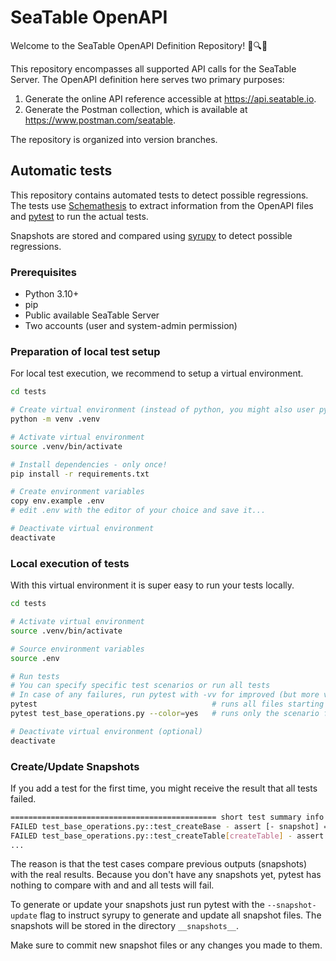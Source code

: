 # SeaTable OpenAPI

Welcome to the SeaTable OpenAPI Definition Repository! 🌊🔍✨

This repository encompasses all supported API calls for the SeaTable Server. The OpenAPI definition here serves two primary purposes:

1. Generate the online API reference accessible at https://api.seatable.io.
2. Generate the Postman collection, which is available at https://www.postman.com/seatable.

The repository is organized into version branches.

## Automatic tests

This repository contains automated tests to detect possible regressions. The tests use [Schemathesis](https://schemathesis.readthedocs.io/en/stable/)
to extract information from the OpenAPI files and [pytest](https://docs.pytest.org/en/8.2.x/) to run the actual tests.

Snapshots are stored and compared using [syrupy](https://github.com/tophat/syrupy) to detect possible regressions.

### Prerequisites

- Python 3.10+
- pip
- Public available SeaTable Server
- Two accounts (user and system-admin permission)

### Preparation of local test setup

For local test execution, we recommend to setup a virtual environment.

```bash
cd tests

# Create virtual environment (instead of python, you might also user python3)
python -m venv .venv

# Activate virtual environment
source .venv/bin/activate

# Install dependencies - only once!
pip install -r requirements.txt

# Create environment variables
copy env.example .env
# edit .env with the editor of your choice and save it...

# Deactivate virtual environment
deactivate
```

### Local execution of tests

With this virtual environment it is super easy to run your tests locally.

```bash
cd tests

# Activate virtual environment
source .venv/bin/activate

# Source environment variables
source .env

# Run tests
# You can specify specific test scenarios or run all tests
# In case of any failures, run pytest with -vv for improved (but more verbose) output
pytest                                       # runs all files starting with test_xxx
pytest test_base_operations.py --color=yes   # runs only the scenario from test_base_operations.py

# Deactivate virtual environment (optional)
deactivate
```

### Create/Update Snapshots

If you add a test for the first time, you might receive the result that all tests failed.

```bash
============================================== short test summary info ===============================================
FAILED test_base_operations.py::test_createBase - assert [- snapshot] == [+ received]
FAILED test_base_operations.py::test_createTable[createTable] - assert [- snapshot] == [+ received]
...
```

The reason is that the test cases compare previous outputs (snapshots) with the real results. Because you don't have any snapshots yet, pytest has nothing to compare with and and all tests will fail.

To generate or update your snapshots just run pytest with the `--snapshot-update` flag to instruct syrupy to generate and update all snapshot files.
The snapshots will be stored in the directory `__snapshots__`.

Make sure to commit new snapshot files or any changes you made to them.
